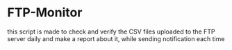 # FTP-Monitor
this script is made to check and verify the CSV files uploaded to the FTP server daily and make a report about it, while sending notification each time
